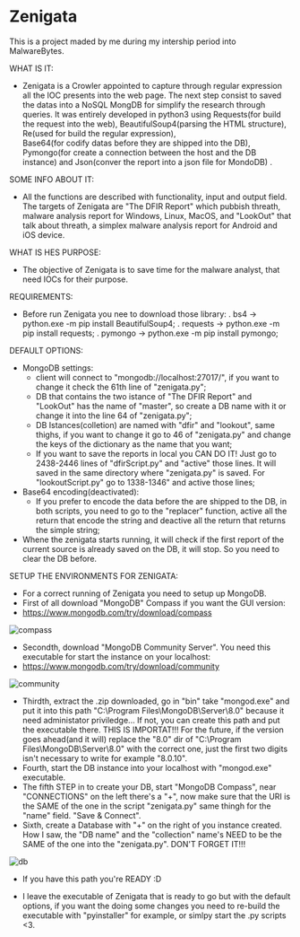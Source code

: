 # Zenigata
This is a project maded by me during my intership period into MalwareBytes.

WHAT IS IT:
  - Zenigata is a Crowler appointed to capture through regular expression all the IOC presents into the web page. 
  The next step consist to saved the datas into a NoSQL MongDB for simplify the research through queries. 
  It was entirely developed in python3 using Requests(for build the request into the web),
  BeautifulSoup4(parsing the HTML structure), Re(used for build the regular expression),  
  Base64(for codify datas before they are shipped into the DB), Pymongo(for create a connection 
  between the host and the DB instance) and Json(conver the report into a json file for MondoDB) .

SOME INFO ABOUT IT:
  - All the functions are described with functionality, input and output field. The targets of Zenigata are "The DFIR Report" which pubbish threath, malware analysis report for Windows, Linux, MacOS, and "LookOut" that talk about threath, a simplex malware analysis report for Android and iOS device.

WHAT IS HES PURPOSE:
  - The objective of Zenigata is to save time for the malware analyst, that need IOCs for their purpose.

REQUIREMENTS:
  - Before run Zenigata you nee to download those library:
    . bs4 -> python.exe -m pip install BeautifulSoup4;
    . requests -> python.exe -m pip install requests;
    . pymongo -> python.exe -m pip install pymongo;

DEFAULT OPTIONS:
  - MongoDB settings:
    - client will connect to "mongodb://localhost:27017/", if you want to change it check the 61th line of "zenigata.py";
    - DB that contains the two istance of "The DFIR Report" and "LookOut" has the name of "master", so create a DB name with it  or change it into the line 64 of "zenigata.py";
    - DB Istances(colletion) are named with "dfir" and "lookout", same thighs, if you want to change it go to 46 of "zenigata.py" and change the keys of the dictionary as the name that you want;
    - If you want to save the reports in local you CAN DO IT! Just go to 2438-2446 lines of "dfirScript.py" and "active" those lines. It will saved in the same directory where "zenigata.py" is saved. For "lookoutScript.py" go to 1338-1346" and active those lines;
  - Base64 encoding(deactivated):
    - If you prefer to encode the data before the are shipped to the DB, in both scripts, you need to go to the "replacer" function, active all the return that encode the string and deactive all the return that returns the simple string;
  - Whene the zenigata starts running, it will check if the first report of the current source is already saved on the DB, it will stop. So you need to clear the DB before.

SETUP THE ENVIRONMENTS FOR ZENIGATA:
  - For a correct running of Zenigata you need to setup up MongoDB.
  - First of all download "MongoDB" Compass if you want the GUI version:
  - https://www.mongodb.com/try/download/compass
    
  ![compass](https://github.com/user-attachments/assets/a882bdf8-2d3b-4df8-b067-8012005f4984)


  - Secondth, download "MongoDB Community Server". You need this executable for start the instance on your localhost:
  - https://www.mongodb.com/try/download/community

  ![community](https://github.com/user-attachments/assets/67e45a96-7e5d-439a-bef8-14e01287c8d9)
    
  
  - Thirdth, extract the .zip downloaded, go in "bin" take "mongod.exe" and put it into this path "C:\Program Files\MongoDB\Server\8.0" because it need administator priviledge... If not, you can create this path and put the executable there. THIS IS IMPORTAT!!! For the future, if the version goes ahead(and it will) replace the "8.0" dir of "C:\Program Files\MongoDB\Server\8.0" with the correct one, just the first two digits isn't necessary to write for example "8.0.10".
  - Fourth, start the DB instance into your localhost with "mongod.exe" executable.
  - The fifth STEP in to create your DB, start "MongoDB Compass", near "CONNECTIONS" on the left there's a "+", now make sure that the URI is the SAME of the one in the script "zenigata.py" same thingh for the "name" field. "Save & Connect".
  - Sixth, create a Database with "+" on the right of you instance created. How I saw, the "DB name" and the "collection" name's NEED to be the SAME of the one into the "zenigata.py". DON'T FORGET IT!!!
  
  ![db](https://github.com/user-attachments/assets/7f814324-fad6-46e4-86fc-9333fdae2402)

  - If you have this path you're READY :D

  - I leave the executable of Zenigata that is ready to go but with the default options, if you want the doing some changes you need to re-build the executable with "pyinstaller" for example, or simlpy start the .py scripts <3.
